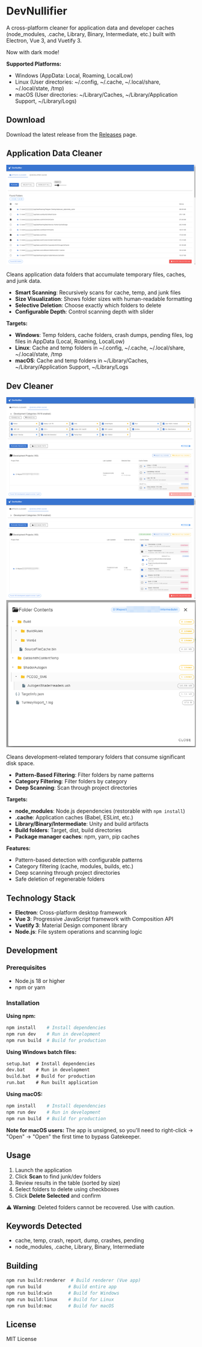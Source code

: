 # DevNullifier

A cross-platform cleaner for application data and developer caches (node_modules, .cache, Library, Binary, Intermediate, etc.) built with Electron, Vue 3, and Vuetify 3.

Now with dark mode!

**Supported Platforms:**

- Windows (AppData: Local, Roaming, LocalLow)
- Linux (User directories: ~/.config, ~/.cache, ~/.local/share, ~/.local/state, /tmp)
- macOS (User directories: ~/Library/Caches, ~/Library/Application Support, ~/Library/Logs)

## Download

Download the latest release from the [Releases](https://github.com/Hermesiss/DevNullifier/releases) page.

## Application Data Cleaner

![Application Data Cleaning Interface](.docs/img-appdata.png)

Cleans application data folders that accumulate temporary files, caches, and junk data.

- **Smart Scanning**: Recursively scans for cache, temp, and junk files
- **Size Visualization**: Shows folder sizes with human-readable formatting
- **Selective Deletion**: Choose exactly which folders to delete
- **Configurable Depth**: Control scanning depth with slider

**Targets:**

- **Windows**: Temp folders, cache folders, crash dumps, pending files, log files in AppData (Local, Roaming, LocalLow)
- **Linux**: Cache and temp folders in ~/.config, ~/.cache, ~/.local/share, ~/.local/state, /tmp
- **macOS**: Cache and temp folders in ~/Library/Caches, ~/Library/Application Support, ~/Library/Logs

## Dev Cleaner

![Developer Cache Cleaning](.docs/img-dev-filters.png)
![Pattern-Based Filtering](.docs/img-dev-patterns.png)
![Folder Explorer](.docs/img-folder-explorer.png)

Cleans development-related temporary folders that consume significant disk space.

- **Pattern-Based Filtering**: Filter folders by name patterns
- **Category Filtering**: Filter folders by category
- **Deep Scanning**: Scan through project directories

**Targets:**

- **node_modules**: Node.js dependencies (restorable with `npm install`)
- **.cache**: Application caches (Babel, ESLint, etc.)
- **Library/Binary/Intermediate**: Unity and build artifacts
- **Build folders**: Target, dist, build directories
- **Package manager caches**: npm, yarn, pip caches

**Features:**

- Pattern-based detection with configurable patterns
- Category filtering (cache, modules, builds, etc.)
- Deep scanning through project directories
- Safe deletion of regenerable folders

## Technology Stack

- **Electron**: Cross-platform desktop framework
- **Vue 3**: Progressive JavaScript framework with Composition API
- **Vuetify 3**: Material Design component library
- **Node.js**: File system operations and scanning logic

## Development

### Prerequisites

- Node.js 18 or higher
- npm or yarn

### Installation

**Using npm:**

```bash
npm install    # Install dependencies
npm run dev    # Run in development
npm run build  # Build for production
```

**Using Windows batch files:**

```cmd
setup.bat  # Install dependencies
dev.bat    # Run in development
build.bat  # Build for production
run.bat    # Run built application
```

**Using macOS:**

```bash
npm install    # Install dependencies
npm run dev    # Run in development
npm run build  # Build for production
```

**Note for macOS users:** The app is unsigned, so you'll need to right-click → "Open" → "Open" the first time to bypass Gatekeeper.

## Usage

1. Launch the application
2. Click **Scan** to find junk/dev folders
3. Review results in the table (sorted by size)
4. Select folders to delete using checkboxes
5. Click **Delete Selected** and confirm

⚠️ **Warning**: Deleted folders cannot be recovered. Use with caution.

## Keywords Detected

- cache, temp, crash, report, dump, crashes, pending
- node_modules, .cache, Library, Binary, Intermediate

## Building

```bash
npm run build:renderer  # Build renderer (Vue app)
npm run build          # Build entire app
npm run build:win      # Build for Windows
npm run build:linux    # Build for Linux
npm run build:mac      # Build for macOS
```

## License

MIT License
